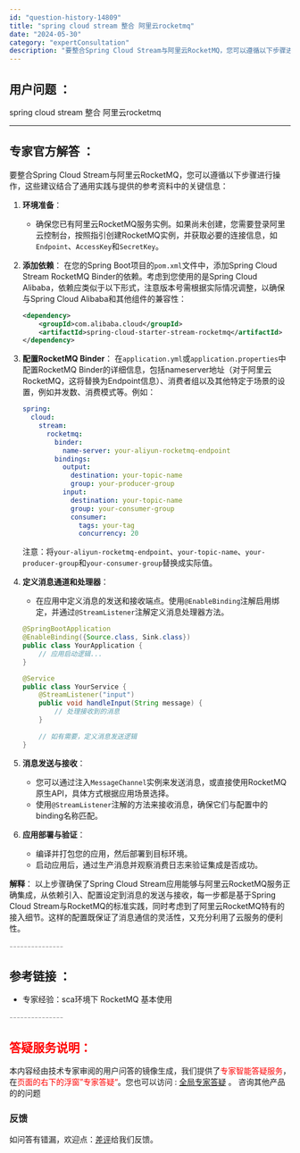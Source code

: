 ```yaml
---
id: "question-history-14809"
title: "spring cloud stream 整合 阿里云rocketmq"
date: "2024-05-30"
category: "expertConsultation"
description: "要整合Spring Cloud Stream与阿里云RocketMQ，您可以遵循以下步骤进行操作，这些建议结合了通用实践与提供的参考资料中的关键信息：1. **环境准备**：   - 确保您已有阿里云RocketMQ服务实例。如果尚未创建，您需要登录阿里云控制台，按照指引创建RocketMQ实例，并"
---
```


## 用户问题 ： 
 spring cloud stream 整合 阿里云rocketmq  

---------------
## 专家官方解答 ：

要整合Spring Cloud Stream与阿里云RocketMQ，您可以遵循以下步骤进行操作，这些建议结合了通用实践与提供的参考资料中的关键信息：

1. **环境准备**：
   - 确保您已有阿里云RocketMQ服务实例。如果尚未创建，您需要登录阿里云控制台，按照指引创建RocketMQ实例，并获取必要的连接信息，如`Endpoint`、`AccessKey`和`SecretKey`。

2. **添加依赖**：
   在您的Spring Boot项目的`pom.xml`文件中，添加Spring Cloud Stream RocketMQ Binder的依赖。考虑到您使用的是Spring Cloud Alibaba，依赖应类似于以下形式，注意版本号需根据实际情况调整，以确保与Spring Cloud Alibaba和其他组件的兼容性：
   ```xml
   <dependency>
       <groupId>com.alibaba.cloud</groupId>
       <artifactId>spring-cloud-starter-stream-rocketmq</artifactId>
   </dependency>
   ```

3. **配置RocketMQ Binder**：
   在`application.yml`或`application.properties`中配置RocketMQ Binder的详细信息，包括nameserver地址（对于阿里云RocketMQ，这将替换为Endpoint信息）、消费者组以及其他特定于场景的设置，例如并发数、消费模式等。例如：
   ```yaml
   spring:
     cloud:
       stream:
         rocketmq:
           binder:
             name-server: your-aliyun-rocketmq-endpoint
           bindings:
             output:
               destination: your-topic-name
               group: your-producer-group
             input:
               destination: your-topic-name
               group: your-consumer-group
               consumer:
                 tags: your-tag
                 concurrency: 20
   ```
   注意：将`your-aliyun-rocketmq-endpoint`、`your-topic-name`、`your-producer-group`和`your-consumer-group`替换成实际值。

4. **定义消息通道和处理器**：
   - 在应用中定义消息的发送和接收端点。使用`@EnableBinding`注解启用绑定，并通过`@StreamListener`注解定义消息处理器方法。
   ```java
   @SpringBootApplication
   @EnableBinding({Source.class, Sink.class})
   public class YourApplication {
       // 应用启动逻辑...
   }

   @Service
   public class YourService {
       @StreamListener("input")
       public void handleInput(String message) {
           // 处理接收到的消息
       }
       
       // 如有需要，定义消息发送逻辑
   }
   ```

5. **消息发送与接收**：
   - 您可以通过注入`MessageChannel`实例来发送消息，或直接使用RocketMQ原生API，具体方式根据应用场景选择。
   - 使用`@StreamListener`注解的方法来接收消息，确保它们与配置中的binding名称匹配。

6. **应用部署与验证**：
   - 编译并打包您的应用，然后部署到目标环境。
   - 启动应用后，通过生产消息并观察消费日志来验证集成是否成功。

**解释**：
以上步骤确保了Spring Cloud Stream应用能够与阿里云RocketMQ服务正确集成，从依赖引入、配置设定到消息的发送与接收，每一步都是基于Spring Cloud Stream与RocketMQ的标准实践，同时考虑到了阿里云RocketMQ特有的接入细节。这样的配置既保证了消息通信的灵活性，又充分利用了云服务的便利性。


<font color="#949494">---------------</font> 


## 参考链接 ：

* 专家经验：sca环境下 RocketMQ 基本使用 


 <font color="#949494">---------------</font> 
 


## <font color="#FF0000">答疑服务说明：</font> 

本内容经由技术专家审阅的用户问答的镜像生成，我们提供了<font color="#FF0000">专家智能答疑服务</font>，在<font color="#FF0000">页面的右下的浮窗”专家答疑“</font>。您也可以访问 : [全局专家答疑](https://answer.opensource.alibaba.com/docs/intro) 。 咨询其他产品的的问题

### 反馈
如问答有错漏，欢迎点：[差评](https://ai.nacos.io/user/feedbackByEnhancerGradePOJOID?enhancerGradePOJOId=14813)给我们反馈。
